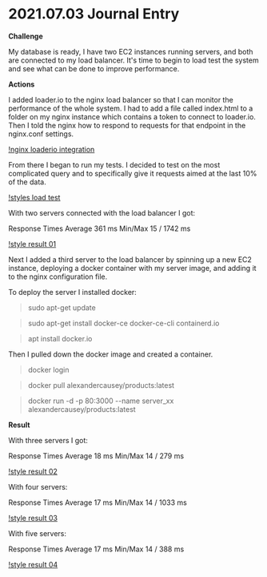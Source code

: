 # 2021.07.03 Journal Entry

**Challenge**

My database is ready, I have two EC2 instances running servers, and both are connected to my load balancer. It's time to begin to load test the system and see what can be done to improve performance.

**Actions**

I added loader.io to the nginx load balancer so that I can monitor the performance of the whole system. I had to add a file called index.html to a folder on my nginx instance which contains a token to connect to loader.io. Then I told the nginx how to respond to requests for that endpoint in the nginx.conf settings.

[!nginx loaderio integration](../screenshots/nginxloaderioconf.png)

From there I began to run my tests. I decided to test on the most complicated query and to specifically give it requests aimed at the last 10% of the data.

[!styles load test](../screenshots/loaderiostyletest.png)

With two servers connected with the load balancer I got:

Response Times
Average	361 ms
Min/Max	15 / 1742 ms

[!style result 01](../screenshots/styleresults01.png)

Next I added a third server to the load balancer by spinning up a new EC2 instance, deploying a docker container with my server image, and adding it to the nginx configuration file.

To deploy the server I installed docker:

> sudo apt-get update

> sudo apt-get install docker-ce docker-ce-cli containerd.io

> apt install docker.io

Then I pulled down the docker image and created a container.

> docker login

> docker pull alexandercausey/products:latest

> docker run -d -p 80:3000 --name server_xx alexandercausey/products:latest

**Result**

With three servers I got:

Response Times
Average	18 ms
Min/Max	14 / 279 ms

[!style result 02](../screenshots/stylesresults02.png)

With four servers:

Response Times
Average	17 ms
Min/Max	14 / 1033 ms

[!style result 03](../screenshots/stylesresults03.png)

With five servers:

Response Times
Average	17 ms
Min/Max	14 / 388 ms

[!style result 04](../screenshots/stylesresults04.png)

